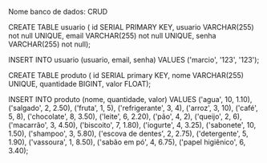 Nome banco de dados: CRUD

CREATE TABLE usuario (
	id SERIAL PRIMARY KEY,
	usuario VARCHAR(255) not null UNIQUE,
	email VARCHAR(255) not null UNIQUE,
	senha VARCHAR(255) not null);

INSERT INTO usuario (usuario, email, senha)
	VALUES ('marcio', '123', '123');

CREATE TABLE produto (
	id SERIAL primary KEY,
	nome VARCHAR(255) UNIQUE,
	quantidade BIGINT,
	valor FLOAT);

INSERT INTO produto (nome, quantidade, valor)
VALUES
	('agua', 10, 1.10),
	('salgado', 2, 2.50),
	('fruta', 1, 5),
	('refrigerante', 3, 4),
	('arroz', 3, 10),
	('café', 5, 8),
   	('chocolate', 8, 3.50),
   	('leite', 6, 2.20),
   	('pão', 4, 2),
   	('queijo', 2, 6),
   	('macarrão', 3, 4.50),
   	('biscoito', 7, 1.80),
   	('iogurte', 4, 3.25),
   	('sabonete', 10, 1.50),
   	('shampoo', 3, 5.80),
   	('escova de dentes', 2, 2.75),
   	('detergente', 5, 1.90),
   	('vassoura', 1, 8.50),
   	('sabão em pó', 4, 6.75),
   	('papel higiênico', 6, 3.40);
